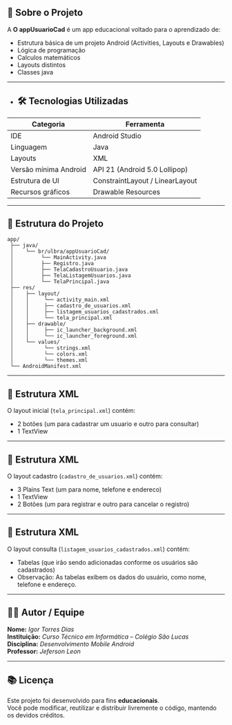 ## 🧠 Sobre o Projeto

A **O appUsuarioCad** é um app educacional voltado para o aprendizado de:

- Estrutura básica de um projeto Android (Activities, Layouts e Drawables)
- Lógica de programação
- Calculos matemáticos
- Layouts distintos
- Classes java

---

- ## 🛠️ Tecnologias Utilizadas


| Categoria | Ferramenta |
|------------|-------------|
| IDE | Android Studio |
| Linguagem | Java |
| Layouts | XML |
| Versão mínima Android | API 21 (Android 5.0 Lollipop) |
| Estrutura de UI | ConstraintLayout / LinearLayout |
| Recursos gráficos | Drawable Resources |

---

## 📱 Estrutura do Projeto

```
app/
 ├── java/
 │    └── br/ulbra/appUsuarioCad/
 │         └── MainActivity.java
 │         ├── Registro.java
 │         ├── TelaCadastroUsuario.java
 │         ├── TelaListagemUsuarios.java
 │         └── TelaPrincipal.java
 ├── res/
 │    ├── layout/
 │    │     └── activity_main.xml
 │    │     ├── cadastro_de_usuarios.xml
 │    │     ├── listagem_usuarios_cadastrados.xml
 │    │     └── tela_principal.xml
 │    ├── drawable/
 │    │     ├── ic_launcher_background.xml
 │    │     └── ic_launcher_foreground.xml
 │    └── values/
 │          └── strings.xml
 │          └── colors.xml
 │          └── themes.xml
 └── AndroidManifest.xml
```

---

## 🧰 Estrutura XML

O layout inicial (`tela_principal.xml`) contém:
- 2 botões (um para cadastrar um usuario e outro para consultar)
- 1 TextView

---

## 🧰 Estrutura XML

O layout cadastro (`cadastro_de_usuarios.xml`) contém:
- 3 Plains Text (um para nome, telefone e endereco)
- 1 TextView
- 2 Botões (um para registrar e outro para cancelar o registro)

---

## 🧰 Estrutura XML

O layout consulta (`listagem_usuarios_cadastrados.xml`) contém:
- Tabelas (que irão sendo adicionadas conforme os usuários são cadastrados)
- Observação: As tabelas exibem os dados do usuário, como nome, telefone e endereço.

---

## 👩‍💻 Autor / Equipe

**Nome:** *Igor Torres Dias*  
**Instituição:** *Curso Técnico em Informática – Colégio São Lucas*  
**Disciplina:** *Desenvolvimento Mobile Android*  
**Professor:** *Jeferson Leon*  

---

## 📚 Licença

Este projeto foi desenvolvido para fins **educacionais**.  
Você pode modificar, reutilizar e distribuir livremente o código, mantendo os devidos créditos.
